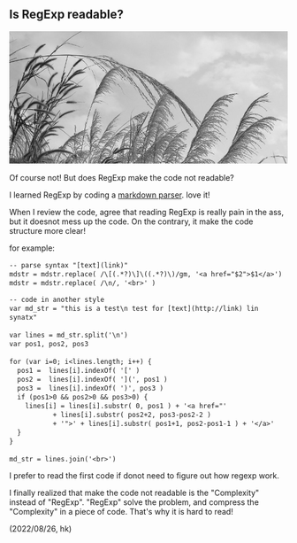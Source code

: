 ## Is RegExp readable?

![](campo03.jpg)

Of course not! But does RegExp make the code not readable?

I learned RegExp by coding a [markdown parser](https://github.com/casualwriter/casual-markdown). love it!

When I review the code, agree that reading RegExp is really pain in the ass, but it doesnot mess up the code. 
On the contrary, it make the code structure more clear!

for example:

~~~ RegExp
-- parse syntax "[text](link)"
mdstr = mdstr.replace( /\[(.*?)\]\((.*?)\)/gm, '<a href="$2">$1</a>')
mdstr = mdstr.replace( /\n/, '<br>' )
~~~

~~~ normal
-- code in another style
var md_str = "this is a test\n test for [text](http://link) lin synatx"

var lines = md_str.split('\n')
var pos1, pos2, pos3

for (var i=0; i<lines.length; i++) {
  pos1 =  lines[i].indexOf( '[' )
  pos2 =  lines[i].indexOf( '](', pos1 )
  pos3 =  lines[i].indexOf( ')', pos3 )
  if (pos1>0 && pos2>0 && pos3>0) {
    lines[i] = lines[i].substr( 0, pos1 ) + '<a href="' 
           + lines[i].substr( pos2+2, pos3-pos2-2 )
           + '">' + lines[i].substr( pos1+1, pos2-pos1-1 ) + '</a>'
  } 
}

md_str = lines.join('<br>')
~~~

I prefer to read the first code if donot need to figure out how regexp work.

I finally realized that make the code not readable is the "Complexity" instead of "RegExp". 
"RegExp" solve the problem, and compress the "Complexity" in a piece of code. That's why it is hard to read!


(2022/08/26, hk)
